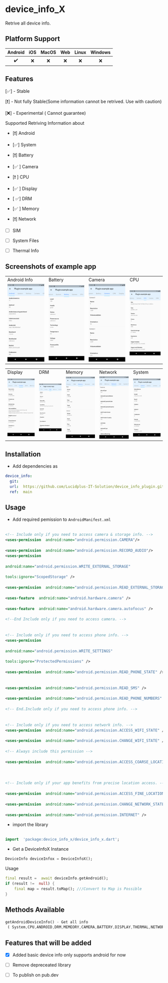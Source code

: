 #  device_info_X

<!--

This README describes the package. If you publish this package to pub.dev,

this README's contents appear on the landing page for your package.

  

For information about how to write a good package README, see the guide for

[writing package pages](https://dart.dev/guides/libraries/writing-package-pages).

  

For general information about developing packages, see the Dart guide for

[creating packages](https://dart.dev/guides/libraries/create-library-packages)

and the Flutter guide for

[developing packages and plugins](https://flutter.dev/developing-packages).

-->

  

Retrive all device info.

  ## Platform Support

| Android | iOS | MacOS | Web | Linux | Windows |
| :-----: | :-: | :---: | :-: | :---: | :-----: |
|   ✔️    | :x:  |  :x:   | :x:  | :x:   | :x:  |

##  Features




[:white_check_mark:] -  Stable  

[:heavy_exclamation_mark:] - Not fully Stable(Some information cannot be retrived. Use with caution)

[:x:] - Experimental ( Cannot guarantee)

Supported Retriving Information about
- [:heavy_exclamation_mark:] Android

- [:white_check_mark:] System

- [:heavy_exclamation_mark:] Battery

- [:white_check_mark: ] Camera

- [:heavy_exclamation_mark: ] CPU

- [:white_check_mark: ] Display

- [ :white_check_mark:] DRM

- [:white_check_mark: ] Memory

- [:heavy_exclamation_mark:] Network

- [ ] SIM

- [ ] System Files

- [ ] Thermal Info

## Screenshots of example app

<table>
  <tr>
    <td>Android Info</td>
     <td>Battery</td>
     <td>Camera</td>
      <td>CPU</td>
  </tr>
  <tr>
    <td><img src="screenshots/android.png" height="100%" width="100%"></td>
     <td><img src="screenshots/battery.png" height="100%" width="100%"></td> 
      <td><img src="screenshots/camera.png" height="100%" width="100%"></td>
      <td><img src="screenshots/cpu.png" height="100%" width="100%"></td>
  </tr>
 </table>

<table>
  <tr>
    <td>Display</td>
     <td>DRM</td>
     <td>Memory</td>
      <td>Network</td>
     <td>System</td>
     
  </tr>
  <tr>
   <td><img src="screenshots/display.png" height="100%" width="100%"></td> 
      <td><img src="screenshots/drm.png" height="100%" width="100%"></td>
      <td><img src="screenshots/memory.png" height="100%" width="100%"></td>
     <td><img src="screenshots/network.png" height="100%" width="100%"></td> 
      <td><img src="screenshots/system.png" height="100%" width="100%"></td>
  </tr>
 </table>
 
##  Installation

  

- Add dependencies as

```yaml
device_info:
  git:
  url:  https://github.com/Lucidplus-IT-Solution/device_info_plugin.git
  ref:  main
```

##  Usage
- Add required pemission to  ``AndroidManifest.xml``
```xml

<!-- Include only if you need to access camera & storage info. -->
<uses-permission  android:name="android.permission.CAMERA"/>

<uses-permission  android:name="android.permission.RECORD_AUDIO"/>
<uses-permission

android:name="android.permission.WRITE_EXTERNAL_STORAGE"

tools:ignore="ScopedStorage" />

<uses-permission  android:name="android.permission.READ_EXTERNAL_STORAGE" />

<uses-feature  android:name="android.hardware.camera" />

<uses-feature  android:name="android.hardware.camera.autofocus" />

<!--End Include only if you need to access camera. -->


<!-- Include only if you need to access phone info. -->
<uses-permission

android:name="android.permission.WRITE_SETTINGS"

tools:ignore="ProtectedPermissions" />

<uses-permission  android:name="android.permission.READ_PHONE_STATE" />


<uses-permission  android:name="android.permission.READ_SMS" />

<uses-permission  android:name="android.permission.READ_PHONE_NUMBERS" />

<!-- End.Include only if you need to access phone info. -->


<!-- Include only if you need to access network info. -->
<uses-permission  android:name="android.permission.ACCESS_WIFI_STATE" />

<uses-permission  android:name="android.permission.CHANGE_WIFI_STATE" />

<!-- Always include this permission -->

<uses-permission  android:name="android.permission.ACCESS_COARSE_LOCATION" />

  

<!-- Include only if your app benefits from precise location access. -->

<uses-permission  android:name="android.permission.ACCESS_FINE_LOCATION" />

<uses-permission  android:name="android.permission.CHANGE_NETWORK_STATE" />

<uses-permission  android:name="android.permission.INTERNET" />
```
  

- import the library

```dart

import  'package:device_info_x/device_info_x.dart';

```

- Get a DeviceInfoX Instance
```dart
DeviceInfo deviceInfox = DeviceInfoX();
```
Usage

```dart
final result =  await deviceInfo.getAndroid();
if (result !=  null) {
	final map = result.toMap(); ///Convert to Map is Possible
}
```
## Methods Available 
```dart
getAndroidDeviceInfo() - Get all info
 ( System,CPU,ANDROID,DRM,MEMEORY,CAMERA,BATTERY,DISPLAY,THERMAL,NETWORK,SIMINFO,SYSTEMFILES)
```


##  Features that will be added

-  [x] Added basic device info only supports android for now
- [ ] Remove depreceated library

- [ ] To publish on pub.dev